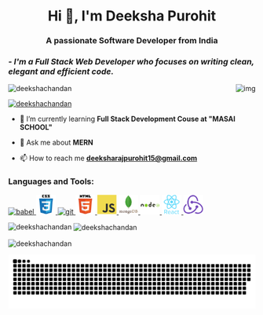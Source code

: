 <h1 align="center">Hi 👋, I'm Deeksha Purohit</h1>

<h3 align="center">A passionate Software Developer from India</h3>
<h3>
    <i>- I'm a Full Stack Web Developer  who focuses on writing clean, elegant and efficient code.</i>
</h3>

<img src="https://miro.medium.com/max/828/1*qdAW1TjCN57h1lbuuzvchg.gif" align="right"   alt="img" />



<p align="left"> <img src="https://komarev.com/ghpvc/?username=deekshachandan&label=Profile%20views&color=0e75b6&style=flat" alt="deekshachandan" /> </p>


<p align="left"> <a href="https://github.com/ryo-ma/github-profile-trophy"><img src="https://github-profile-trophy.vercel.app/?username=deekshachandan" alt="deekshachandan" /></a> </p>


- 🌱 I’m currently learning **Full Stack Development Couse at "MASAI SCHOOL"**

- 💬 Ask me about **MERN**

- 📫 How to reach me **deeksharajpurohit15@gmail.com**






<p align="left">
</p>

<h3 align="left">Languages and Tools:</h3>


<p align="left"> <a href="https://babeljs.io/" target="_blank" rel="noreferrer"> <img src="https://www.vectorlogo.zone/logos/babeljs/babeljs-icon.svg" alt="babel" width="40" height="40"/> </a> <a href="https://www.w3schools.com/css/" target="_blank" rel="noreferrer"> <img src="https://raw.githubusercontent.com/devicons/devicon/master/icons/css3/css3-original-wordmark.svg" alt="css3" width="40" height="40"/> </a> <a href="https://git-scm.com/" target="_blank" rel="noreferrer"> <img src="https://www.vectorlogo.zone/logos/git-scm/git-scm-icon.svg" alt="git" width="40" height="40"/> </a> <a href="https://www.w3.org/html/" target="_blank" rel="noreferrer"> <img src="https://raw.githubusercontent.com/devicons/devicon/master/icons/html5/html5-original-wordmark.svg" alt="html5" width="40" height="40"/> </a> <a href="https://developer.mozilla.org/en-US/docs/Web/JavaScript" target="_blank" rel="noreferrer"> <img src="https://raw.githubusercontent.com/devicons/devicon/master/icons/javascript/javascript-original.svg" alt="javascript" width="40" height="40"/> </a> <a href="https://www.mongodb.com/" target="_blank" rel="noreferrer"> <img src="https://raw.githubusercontent.com/devicons/devicon/master/icons/mongodb/mongodb-original-wordmark.svg" alt="mongodb" width="40" height="40"/> </a> <a href="https://nodejs.org" target="_blank" rel="noreferrer"> <img src="https://raw.githubusercontent.com/devicons/devicon/master/icons/nodejs/nodejs-original-wordmark.svg" alt="nodejs" width="40" height="40"/> </a> <a href="https://reactjs.org/" target="_blank" rel="noreferrer"> <img src="https://raw.githubusercontent.com/devicons/devicon/master/icons/react/react-original-wordmark.svg" alt="react" width="40" height="40"/> </a> <a href="https://redux.js.org" target="_blank" rel="noreferrer"> <img src="https://raw.githubusercontent.com/devicons/devicon/master/icons/redux/redux-original.svg" alt="redux" width="40" height="40"/> </a> </p>




<p><img align="left" src="https://github-readme-stats.vercel.app/api/top-langs?username=deekshachandan&show_icons=true&locale=en&layout=compact" alt="deekshachandan" /></p>



<p>&nbsp;<img align="center" src="https://github-readme-stats.vercel.app/api?username=deekshachandan&show_icons=true&locale=en" alt="deekshachandan" /></p>


<p><img align="center" src="https://github-readme-streak-stats.herokuapp.com/?user=deekshachandan&" alt="deekshachandan" /></p>



<img src="https://raw.githubusercontent.com/AkshatRastogi-1nC0re/AkshatRastogi-1nC0re/output/github-contribution-grid-snake-sissa-white.svg#gh-light-mode-only" alt="" />

